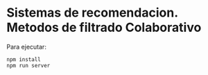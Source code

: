 # Sistemas de recomendacion. Metodos de filtrado Colaborativo

Para ejecutar:

  ```
  npm install
  npm run server
  ```
